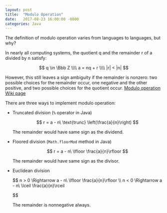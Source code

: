 ```yaml
---
layout: post
title:  "Modulo Operation"
date:   2017-08-23 16:00:00 -0800
categories: Java
---
```

The definition of modulo operation varies from languages to languages, but why?

In nearly all computing systems, the quotient q and the remainder r of a divided by n satisfy:

$$
q \in \Bbb Z \\\\
a = nq + r \\\\
|r| < |n| 
$$

However, this still leaves a sign ambiguity if the remainder is nonzero: two possible choices for the remainder occur, one negative and the other positive, and two possible choices for the quotient occur. [Modulo operation Wiki page][mod wiki]

[mod wiki]: https://en.wikipedia.org/wiki/Modulo_operation

There are three ways to implement modulo operation:

* Truncated division (`%` operator in Java)

  $$
  r = a - n\ \text{trunc} \left(\frac{a}{n}\right)
  $$

  The remainder would have same sign as the dividend. 

* Floored division (`Math.floorMod` method in Java)

  $$
  r = a - n\ \lfloor \frac{a}{n}\rfloor
  $$

  The remainder would have same sign as the divisor. 

* Euclidean division

  $$
  n > 0 \Rightarrow a - n\ \lfloor \frac{a}{n}\rfloor \\\\
  n < 0 \Rightarrow a - n\ \lceil \frac{a}{n}\rceil

  $$

  The remainder is nonnegative always.

